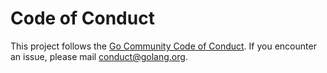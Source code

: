# Code of Conduct

This project follows the [Go Community Code of Conduct](https://golang.org/conduct). If you encounter an issue, please mail conduct@golang.org.